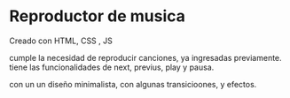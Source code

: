 # Reproductor de musica

Creado con HTML, CSS , JS 

cumple la necesidad de reproducir canciones, ya ingresadas previamente. 
tiene las funcionalidades de next, previus, play y pausa. 

con un un diseño minimalista, con algunas transicioones, y efectos. 

